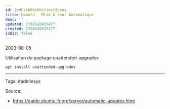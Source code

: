 ```yaml
---
id: 2v9hsib6bshhzijozt3soey
title: Ubuntu   Mise À Jour Automatique
desc: ''
updated: 1708520437477
created: 1708520437477
isDir: false
---
```

2023-08-05

Utilisation du package unattended-upgrades

```
apt install unattended-upgrades
```



--- 
Tags: #adminsys 

Source:
- https://guide.ubuntu-fr.org/server/automatic-updates.html